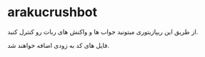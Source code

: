 # arakucrushbot

از طریق این ریپازیتوری میتونید جواب ها و واکنش های ربات رو کنترل کنید.

فایل های کد به زودی اضافه خواهند شد.
